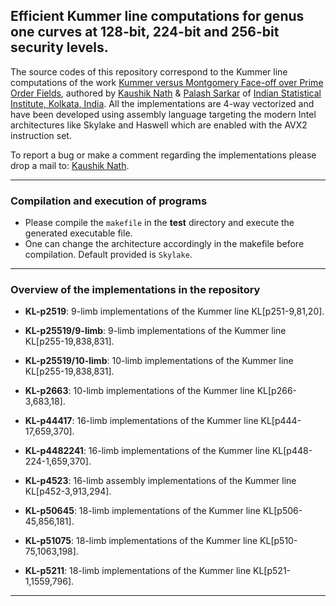 ## Efficient Kummer line computations for genus one curves at 128-bit, 224-bit and 256-bit security levels.

The source codes of this repository correspond to the Kummer line computations of the work [Kummer versus Montgomery Face-off over 
Prime Order Fields](https://eprint.iacr.org/2021/019), authored by [Kaushik Nath](kaushikn_r@isical.ac.in) 
& [Palash Sarkar](palash@isical.ac.in) of [Indian Statistical Institute, Kolkata, India](https://www.isical.ac.in).
All the implementations are 4-way vectorized and have been developed using assembly language targeting the modern Intel architectures 
like Skylake and Haswell which are enabled with the AVX2 instruction set.

To report a bug or make a comment regarding the implementations please drop a mail to: [Kaushik Nath](kaushikn_r@isical.ac.in).

---

### Compilation and execution of programs 
    
* Please compile the ```makefile``` in the **test** directory and execute the generated executable file. 
* One can change the architecture accordingly in the makefile before compilation. Default provided is ```Skylake```.
---

### Overview of the implementations in the repository

* **KL-p2519**: 9-limb implementations of the Kummer line KL[p251-9,81,20].

* **KL-p25519/9-limb**: 9-limb implementations of the Kummer line KL[p255-19,838,831].

* **KL-p25519/10-limb**: 10-limb implementations of the Kummer line KL[p255-19,838,831].

* **KL-p2663**: 10-limb implementations of the Kummer line KL[p266-3,683,18].

* **KL-p44417**: 16-limb implementations of the Kummer line KL[p444-17,659,370].

* **KL-p4482241**: 16-limb implementations of the Kummer line KL[p448-224-1,659,370].

* **KL-p4523**: 16-limb assembly implementations of the Kummer line KL[p452-3,913,294].

* **KL-p50645**: 18-limb implementations of the Kummer line KL[p506-45,856,181].

* **KL-p51075**: 18-limb implementations of the Kummer line KL[p510-75,1063,198].

* **KL-p5211**: 18-limb implementations of the Kummer line KL[p521-1,1559,796].

---    
